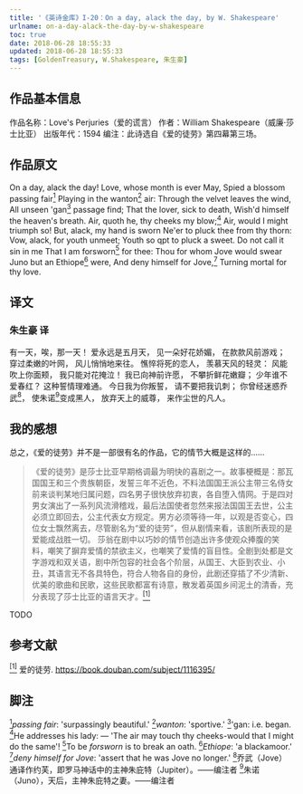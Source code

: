 ```yaml
---
title: '《英诗金库》I-20：On a day, alack the day, by W. Shakespeare'
urlname: on-a-day-alack-the-day-by-w-shakespeare
toc: true
date: 2018-06-28 18:55:33
updated: 2018-06-28 18:55:33
tags: [GoldenTreasury, W.Shakespeare, 朱生豪]
---
```


## 作品基本信息

作品名称：Love's Perjuries（爱的谎言）
作者：William Shakespeare（威廉·莎士比亚）
出版年代：1594
编注：此诗选自《爱的徒劳》第四幕第三场。

## 作品原文

On a day, alack the day!
Love, whose month is ever May,
Spied a blossom passing fair<a href="#note1" id="note1ref"><sup>1</sup></a>
Playing in the wanton<a href="#note2" id="note2ref"><sup>2</sup></a> air:
Through the velvet leaves the wind,
All unseen 'gan<a href="#note3" id="note3ref"><sup>3</sup></a> passage find;
That the lover, sick to death,
Wish'd himself the heaven's breath.
Air, quoth he, thy cheeks my blow;<a href="#note4" id="note4ref"><sup>4</sup></a>
Air, would I might triumph so!
But, alack, my hand is sworn
Ne'er to pluck thee from thy thorn:
Vow, alack, for youth unmeet;
Youth so qpt to pluck a sweet.
Do not call it sin in me
That I am forsworn<a href="#note5" id="note5ref"><sup>5</sup></a> for thee:
Thou for whom Jove would swear
Juno but an Ethiope<a href="#note6" id="note6ref"><sup>6</sup></a> were,
And deny himself for Jove,<a href="#note7" id="note7ref"><sup>7</sup></a>
Turning mortal for thy love.

## 译文
### 朱生豪 译
有一天，唉，那一天！
爱永远是五月天，
见一朵好花娇媚，
在款款风前游戏；
穿过柔嫩的叶网，
风儿悄悄地来往。
憔悴将死的恋人，
羡慕天风的轻灵：
风能吹上你面颊，
我只能对花掩泣！
我已向神前许愿，
不攀折鲜花嫩瓣；
少年谁不爱春红？
这种誓情理难通。
今日我为你叛誓，
请不要把我讥刺；
你曾经迷惑乔武<a href="#note8" id="note8ref"><sup>8</sup></a>，
使朱诺<a href="#note9" id="note9ref"><sup>9</sup></a>变成黑人，
放弃天上的威尊，
来作尘世的凡人。


## 我的感想

总之，《爱的徒劳》并不是一部很有名的作品，它的情节大概是这样的……

>《爱的徒劳》是莎士比亚早期格调最为明快的喜剧之一。故事梗概是：那瓦国国王和三个贵族朝臣，发誓三年不近色，不料法国国王派公主带三名侍女前来谈判某地归属问题，四名男子很快放弃初衷，各自堕入情网。于是四对男女演出了一系列风流滑稽戏，最后法国使者忽然来报法国国王去世，公主必须立即回去，公主代表女方规定。男方必须等待一年，以观是否变心，四位女士飘然离去，尽管剧名为“爱的徒劳”，但从剧情来看，该剧所表现的是爱能成战胜一切。
莎翁在剧中以巧妙的情节创造出许多使观众捧腹的笑料，嘲笑了摒弃爱情的禁欲主义，也嘲笑了爱情的盲目性。全剧到处都是文字游戏和双关语，剧中所包容的社会各个阶层，从国王、大臣到农业、小丑，其语言无不各具特色，符合人物各自的身份，此剧还穿插了不少清新、优美的歌曲和民歌，这些民歌都富有诗意，散发着英国乡间泥土的清香，充分表现了莎士比亚的语言天才。<a href="#bib1" id="bib1ref"><sup>[1]</sup></a>

TODO

## 参考文献
<a id="bib1" href="#bib1ref"><sup>[1]</sup></a> 爱的徒劳. <https://book.douban.com/subject/1116395/>

## 脚注
<a id="note1" href="#note1ref"><sup>1</sup></a>*passing fair*: 'surpassingly beautiful.'
<a id="note2" href="#note2ref"><sup>2</sup></a>*wanton*: 'sportive.'
<a id="note3" href="#note3ref"><sup>3</sup></a>'gan: i.e. began.
<a id="note4" href="#note4ref"><sup>4</sup></a>He addresses his lady: — 'The air may touch thy cheeks-would that I might do the same'!
<a id="note5" href="#note5ref"><sup>5</sup></a>To be *forsworn* is to break an oath.
<a id="note6" href="#note6ref"><sup>6</sup></a>*Ethiope*: 'a blackamoor.'
<a id="note7" href="#note7ref"><sup>7</sup></a>*deny himself for Jove*: 'assert that he was Jove no longer.'
<a id="note8" href="#note8ref"><sup>8</sup></a>乔武（Jove）通译作约芙，即罗马神话中的主神朱庇特（Jupiter）。——编注者
<a id="note9" href="#note9ref"><sup>9</sup></a>朱诺（Juno），天后，主神朱庇特之妻。——编注者
